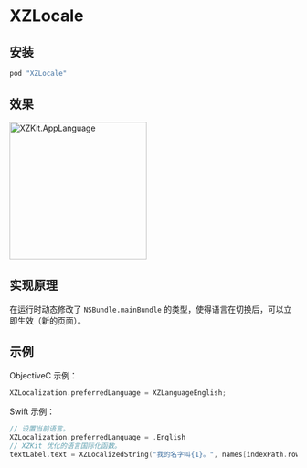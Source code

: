# XZLocale

## 安装

```ruby
pod "XZLocale"
```

## 效果

<img src="https://github.com/mlibai/static-resources/blob/master/XZKit/Documentation/AppLanguage/1.gif" alt="XZKit.AppLanguage" width="240"></img>

## 实现原理

在运行时动态修改了 `NSBundle.mainBundle` 的类型，使得语言在切换后，可以立即生效（新的页面）。

## 示例

ObjectiveC 示例：
```ObjectiveC
XZLocalization.preferredLanguage = XZLanguageEnglish;
```

Swift 示例：
```Swift
// 设置当前语言。
XZLocalization.preferredLanguage = .English
// XZKit 优化的语言国际化函数。
textLabel.text = XZLocalizedString("我的名字叫{1}。", names[indexPath.row], comment: "My Name is {1}.")
```
